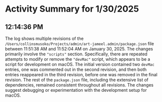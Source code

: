 # Activity Summary for 1/30/2025

## 12:14:36 PM
The log shows multiple revisions of the `/Users/collinsmusoko/Projects/admin/art-jameel.admin/package.json` file between 11:51:38 AM and 11:52:04 AM on January 30, 2025.  The changes primarily involve the `"scripts"` section.  Specifically, there are repeated attempts to modify or remove the  `"devMac"` script, which appears to be a script for development on macOS. The initial version contained two `devMac` entries, one was commented out in the second revision, and then both entries reappeared in the third revision, before one was removed in the final revision. The rest of the `package.json` file, including the extensive list of dependencies, remained consistent throughout all revisions.  The changes suggest debugging or experimentation with the development setup for macOS.
